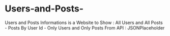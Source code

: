 # Users-and-Posts-
Users and Posts  Informations is a Website to Show :  All Users and All Posts - Posts By User Id - Only Users and Only Posts  From API : JSONPlaceholder

